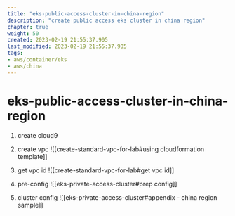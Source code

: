 ```yaml
---
title: "eks-public-access-cluster-in-china-region"
description: "create public access eks cluster in china region"
chapter: true
weight: 50
created: 2023-02-19 21:55:37.905
last_modified: 2023-02-19 21:55:37.905
tags: 
- aws/container/eks
- aws/china 
---
```

# eks-public-access-cluster-in-china-region

1. create cloud9
2. create vpc
![[create-standard-vpc-for-lab#using cloudformation template]]

3. get vpc id
![[create-standard-vpc-for-lab#get vpc id]]

4. pre-config
![[eks-private-access-cluster#prep config]]

5. cluster config
![[eks-private-access-cluster#appendix - china region sample]]



